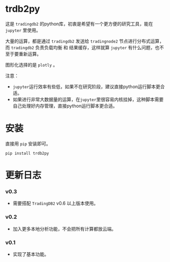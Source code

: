 # trdb2py

这是 ``tradingdb2`` 的python库，初衷是希望有一个更方便的研究工具，能在 ``jupyter`` 里使用。

大量的运算，都是通过 ``tradingdb2`` 发送给 ``tradingnode2`` 节点进行分布式运算，而 ``tradingdb2`` 负责负载均衡 和 结果缓存，这样就算 ``jupyter`` 有什么问题，也不至于要重新运算。

图形化选择的是 ``plotly`` 。

注意：
- ``jupyter``运行效率有些低，如果不在研究阶段，建议直接python运行脚本更合适。
- 如果进行非常大数据量的运算，在``jupyter``里很容易内核挂掉，这种脚本需要自己处理好内存管理，直接python运行脚本更合适。

# 安装

直接用 ``pip`` 安装即可。

```
pip install trdb2py
```

# 更新日志

### v0.3

- 需要搭配 ``TradingDB2`` v0.6 以上版本使用。

### v0.2

- 加入更多本地分析功能，不会把所有计算都放云端。

### v0.1

- 实现了基本功能。

